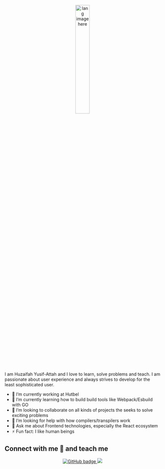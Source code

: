 <p align="center"><img width="30%" src="https://github.com/alansmathew/alansmathew/raw/master/lang.gif" alt="lang image here" /></p>

I am Huzaifah Yusif-Attah and I love to learn, solve problems and teach. I am passionate about user experience and always strives to develop for the least sophisticated user.

- 🔭 I’m currently working at Hutbel
- 🌱 I’m currently learning how to build build tools like Webpack/Esbuild with GO
- 👯 I’m looking to collaborate on all kinds of projects the seeks to solve exciting problems
- 🤔 I’m looking for help with how compilers/transpilers work
- 💬 Ask me about Frontend technologies, especially the React ecosystem
- ⚡ Fun fact: I like human beings

<h2>Connect with me 🤝 and teach me </h2>

<p align="center">
  <a href="https://github.com/huzaifah050">
    <img src="https://img.shields.io/twitter/follow/umfrumf?label=Twitter&logo=twitter&style=for-the-badge" alt="GitHub badge" />
  </a>
  <a href="http://twitter.com/umfrumf">
    <img src="https://img.shields.io/github/followers/huzaifah050?label=Followers&logo=GitHub&style=for-the-badge" />
  </a>
</p>





<!--
**huzaifah050/huzaifah050** is a ✨ _special_ ✨ repository because its `README.md` (this file) appears on your GitHub profile.

Here are some ideas to get you started:

- 🔭 I’m currently working on ...
- 🌱 I’m currently learning ...
- 👯 I’m looking to collaborate on ...
- 🤔 I’m looking for help with ...
- 💬 Ask me about ...
- 📫 How to reach me: ...
- 😄 Pronouns: ...
- ⚡ Fun fact: ...
-->
